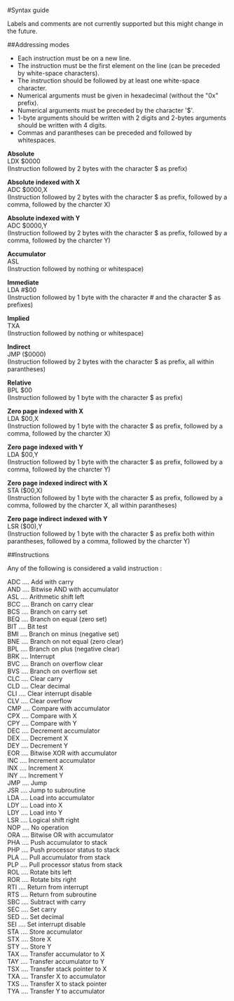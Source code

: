 #Syntax guide

Labels and comments are not currently supported but this might change in the future. 


##Addressing modes 

- Each instruction must be on a new line.   
- The instruction must be the first element on the line (can be preceded by white-space characters).   
- The instruction should be followed by at least one white-space character. 
- Numerical arguments must be given in hexadecimal (without the "0x" prefix).
- Numerical arguments must be preceded by the character '$'.
- 1-byte arguments should be written with 2 digits and 2-bytes arguments should be written with 4 digits.
- Commas and parantheses can be preceded and followed by whitespaces.   

**Absolute**   
LDX $0000   
(Instruction followed by 2 bytes with the character $ as prefix)  

**Absolute indexed with X**   
ADC $0000,X   
(Instruction followed by 2 bytes with the character $ as prefix, followed by a comma, followed by the charcter X)   

**Absolute indexed with Y**   
ADC $0000,Y   
(Instruction followed by 2 bytes with the character $ as prefix, followed by a comma, followed by the charcter Y)   

**Accumulator**   
ASL   
(Instruction followed by nothing or whitespace)   

**Immediate**   
LDA #$00   
(Instruction followed by 1 byte with the character # and the character $ as prefixes)   

**Implied**   
TXA    
(Instruction followed by nothing or whitespace)   

**Indirect**   
JMP ($0000)   
(Instruction followed by 2 bytes with the character $ as prefix, all within parantheses)   

**Relative**   
BPL $00      
(Instruction followed by 1 byte with the character $ as prefix)   

**Zero page indexed with X**   
LDA $00,X   
(Instruction followed by 1 byte with the character $ as prefix, followed by a comma, followed by the charcter X)   

**Zero page indexed with Y**   
LDA $00,Y   
(Instruction followed by 1 byte with the character $ as prefix, followed by a comma, followed by the charcter Y)   

**Zero page indexed indirect with X**   
STA ($00,X)   
(Instruction followed by 1 byte with the character $ as prefix, followed by a comma, followed by the charcter X, all within parantheses)   

**Zero page indirect indexed with Y**   
LSR ($00),Y   
(Instruction followed by 1 byte with the character $ as prefix both within parantheses, followed by a comma, followed by the charcter Y)   




##Instructions   

Any of the following is considered a valid instruction :      

ADC ....	Add with carry   
AND ....	Bitwise AND with accumulator   
ASL ....	Arithmetic shift left   
BCC ....	Branch on carry clear   
BCS ....	Branch on carry set   
BEQ ....	Branch on equal (zero set)   
BIT ....	Bit test   
BMI ....	Branch on minus (negative set)   
BNE ....	Branch on not equal (zero clear)   
BPL ....	Branch on plus (negative clear)   
BRK ....	Interrupt   
BVC ....	Branch on overflow clear   
BVS ....	Branch on overflow set    
CLC ....	Clear carry   
CLD ....	Clear decimal   
CLI ....	Clear interrupt disable   
CLV ....	Clear overflow   
CMP ....	Compare with accumulator   
CPX ....	Compare with X   
CPY ....	Compare with Y   
DEC ....	Decrement accumulator   
DEX ....	Decrement X   
DEY ....	Decrement Y   
EOR ....	Bitwise XOR with accumulator   
INC ....	Increment accumulator   
INX ....	Increment X   
INY ....	Increment Y   
JMP ....	Jump   
JSR ....	Jump to subroutine   
LDA ....	Load into accumulator   
LDY ....	Load into X   
LDY ....	Load into Y   
LSR ....	Logical shift right   
NOP ....	No operation   
ORA ....	Bitwise OR with accumulator   
PHA ....	Push accumulator to stack   
PHP ....	Push processor status to stack   
PLA ....	Pull accumulator from stack   
PLP ....	Pull processor status from stack   
ROL ....	Rotate bits left   
ROR ....	Rotate bits right   
RTI ....	Return from interrupt   
RTS ....	Return from subroutine   
SBC ....	Subtract with carry   
SEC ....	Set carry   
SED ....	Set decimal   
SEI ....	Set interrupt disable   
STA ....	Store accumulator   
STX ....	Store X   
STY ....	Store Y   
TAX ....	Transfer accumulator to X   
TAY ....	Transfer accumulator to Y   
TSX ....	Transfer stack pointer to X   
TXA ....	Transfer X to accumulator   
TXS ....	Transfer X to stack pointer   
TYA ....	Transfer Y to accumulator   
